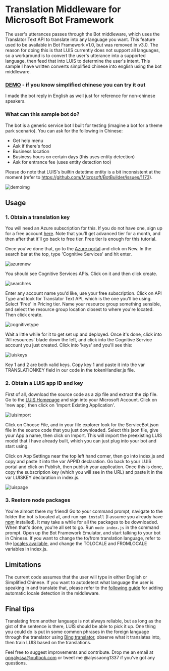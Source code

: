 # Translation Middleware for Microsoft Bot Framework
The user's utterances passes through the Bot middleware, which uses the Translator Text API to translate into any language you want. This feature used to be available in Bot Framework v1.0, but was removed in v3.0. The reason for doing this is that LUIS currently does not support all languages, so a workaround is to convert the user's utterance into a supported language, then feed that into LUIS to determine the user's intent. This sample I have written converts simplified chinese into english using the bot middleware.

### [DEMO](http://bottranslationdemo.azurewebsites.net/) - if you know simplified chinese you can try it out

I made the bot reply in English as well just for reference for non-chinese speakers. 

### What can this sample bot do?

The bot is a generic service bot I built for testing (imagine a bot for a theme park scenario). You can ask for the following in Chinese:

- Get help menu
- Ask if there's food
- Business location
- Business hours on certain days (this uses entity detection)
- Ask for entrance fee (uses entity detection too)

Please do note that LUIS's builtin datetime entity is a bit inconsistent at the moment (refer to https://github.com/Microsoft/BotBuilder/issues/1173).

![demoimg](http://i.imgur.com/JuTwlvi.png)

## Usage

### 1. Obtain a translation key
You will need an Azure subscription for this. If you do not have one, sign up for a free account [here](https://azure.microsoft.com). Note that you'll get advanced tier for a month, and then after that it'll go back to free tier. Free tier is enough for this tutorial. 

Once you've done that, go to the [Azure portal](https://portal.azure.com) and click on New. In the search bar at the top, type 'Cognitive Services' and hit enter. 

![azurenew](http://i.imgur.com/KyMbdK8.png)

You should see Cognitive Services APIs. Click on it and then click create. 

![searchres](http://i.imgur.com/8gvOp5I.png)

Enter any account name you'd like, use your free subscription. Click on API Type and look for Translator Text API, which is the one you'll be using. Select 'Free' in Pricing tier. Name your resource group something sensible, and select the resource group location closest to where you're located. Then click create.

![cognitivetype](http://i.imgur.com/fTVktm7.png)

Wait a little while for it to get set up and deployed. Once it's done, click into 'All resources' blade down the left, and click into the Cognitive Service account you just created. Click into 'keys' and you'll see this:

![luiskeys](http://i.imgur.com/NpvgyXT.png)

Key 1 and 2 are both valid keys. Copy key 1 and paste it into the var TRANSLATIONKEY field in our code in the tokenHandler.js file. 

### 2. Obtain a LUIS app ID and key

First of all, download the source code as a zip file and extract the zip file. Go to the [LUIS Homepage](https://www.luis.ai) and sign into your Microsoft Account. Click on 'new app', then click on 'Import Existing Application'.

![luisimport](http://i.imgur.com/QL6BPyS.png)

Click on Choose File, and in your file explorer look for the ServiceBot.json file in the source code that you just downloaded. Select this json file, give your App a name, then click on Import. This will import the preexisting LUIS model that I have already built, which you can just plug into your bot and start using. 

Click on App Settings near the top left hand corner, then go into index.js and copy and paste it into the var APPID declaration. Go back to your LUIS portal and click on Publish, then publish your application. Once this is done, copy the subscription key (which you will see in the URL) and paste it in the var LUISKEY declaration in index.js.

![luispage](http://i.imgur.com/4b2iucX.png)

### 3. Restore node packages

You're almost there my friend! Go to your command prompt, navigate to the folder the bot is located at, and run `npm install` (I assume you already have [npm](https://npmjs.com) installed). It may take a while for all the packages to be downloaded. When that's done,  you're all set to go. Run `node index.js` in the command prompt. Open up the Bot Framework Emulator, and start talking to your bot in Chinese. If you want to change the to/from translation language, refer to the [locales available](https://msdn.microsoft.com/en-us/library/hh456380.aspx), and change the TOLOCALE and FROMLOCALE variables in index.js.

## Limitations
The current code assumes that the user will type in either English or Simplified Chinese. If you want to autodetect what language the user is speaking in and translate that, please refer to the [following guide](https://docs.botframework.com/en-us/node/builder/chat/localization/#navtitle) for adding automatic locale detection in the middleware.

## Final tips
Translating from another language is not always reliable, but as long as the gist of the sentence is there, LUIS should be able to pick it up. One thing you could do is put in some common phrases in the foreign language through the translator using [Bing translator](https://www.bing.com/translator), observe what it translates into, then train LUIS based on the translations. 

Feel free to suggest improvements and contribute. Drop me an email at ongalyssa@outlook.com or tweet me @alyssaong1337 if you've got any questions. 
